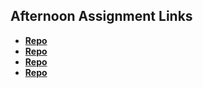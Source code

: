 ## Afternoon Assignment Links

* **[Repo](https://github.com/TylerHigby/fs-journal)**
* **[Repo](https://github.com/TylerHigby/CoolSite)**
* **[Repo](https://github.com/TylerHigby/CloneSite)**
* **[Repo](https://github.com/TylerChristiansen22/PartnerClone)**
